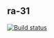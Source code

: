 ## ra-31

[![Build status](https://ci.appveyor.com/api/projects/status/any0yk4hh4pyqikg?svg=true)](https://ci.appveyor.com/project/IsmagilovRF/ra-31)
